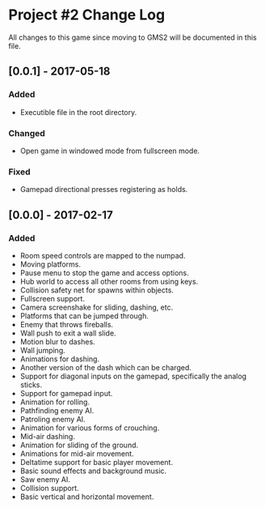 # Project #2 Change Log
All changes to this game since moving to GMS2 will be documented in this file.

## [0.0.1] - 2017-05-18
### Added
- Executible file in the root directory.

### Changed
- Open game in windowed mode from fullscreen mode.

### Fixed
- Gamepad directional presses registering as holds.

## [0.0.0] - 2017-02-17
### Added
- Room speed controls are mapped to the numpad.
- Moving platforms.
- Pause menu to stop the game and access options.
- Hub world to access all other rooms from using keys.
- Collision safety net for spawns within objects.
- Fullscreen support.
- Camera screenshake for sliding, dashing, etc.
- Platforms that can be jumped through.
- Enemy that throws fireballs.
- Wall push to exit a wall slide.
- Motion blur to dashes.
- Wall jumping.
- Animations for dashing.
- Another version of the dash which can be charged.
- Support for diagonal inputs on the gamepad, specifically the analog sticks.
- Support for gamepad input.
- Animation for rolling.
- Pathfinding enemy AI.
- Patroling enemy AI.
- Animation for various forms of crouching.
- Mid-air dashing.
- Animation for sliding of the ground.
- Animations for mid-air movement.
- Deltatime support for basic player movement.
- Basic sound effects and background music.
- Saw enemy AI.
- Collision support.
- Basic vertical and horizontal movement.
